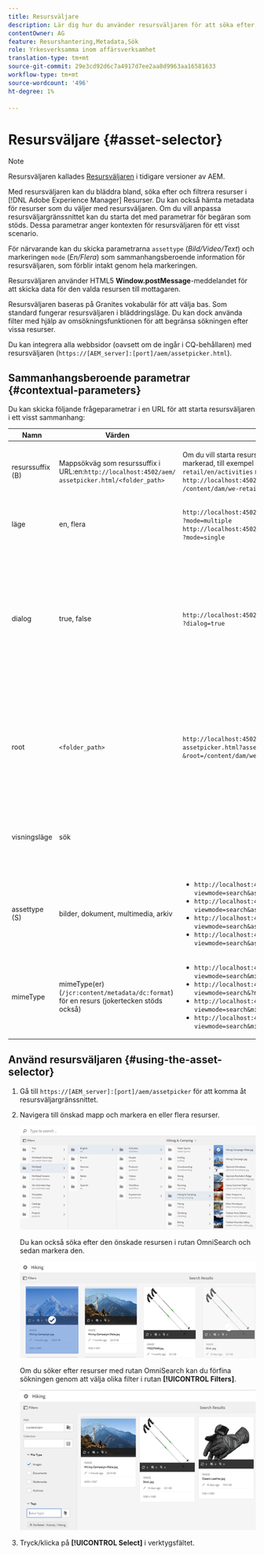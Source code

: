 ```yaml
---
title: Resursväljare
description: Lär dig hur du använder resursväljaren för att söka efter, filtrera, bläddra bland och hämta metadata för resurser i Adobe Experience Manager (AEM) Resurser. Lär dig även hur du anpassar gränssnittet för resursväljaren.
contentOwner: AG
feature: Resurshantering,Metadata,Sök
role: Yrkesverksamma inom affärsverksamhet
translation-type: tm+mt
source-git-commit: 29e3cd92d6c7a4917d7ee2aa8d9963aa16581633
workflow-type: tm+mt
source-wordcount: '496'
ht-degree: 1%

---
```



# Resursväljare {#asset-selector}

>[!NOTE]
>
>Resursväljaren kallades [Resursväljaren](https://helpx.adobe.com/experience-manager/6-2/assets/using/asset-picker.html) i tidigare versioner av AEM.

Med resursväljaren kan du bläddra bland, söka efter och filtrera resurser i [!DNL Adobe Experience Manager] Resurser. Du kan också hämta metadata för resurser som du väljer med resursväljaren. Om du vill anpassa resursväljargränssnittet kan du starta det med parametrar för begäran som stöds. Dessa parametrar anger kontexten för resursväljaren för ett visst scenario.

För närvarande kan du skicka parametrarna `assettype` (*Bild/Video/Text*) och markeringen `mode` (*En/Flera*) som sammanhangsberoende information för resursväljaren, som förblir intakt genom hela markeringen.

Resursväljaren använder HTML5 **Window.postMessage**-meddelandet för att skicka data för den valda resursen till mottagaren.

Resursväljaren baseras på Granites vokabulär för att välja bas. Som standard fungerar resursväljaren i bläddringsläge. Du kan dock använda filter med hjälp av omsökningsfunktionen för att begränsa sökningen efter vissa resurser.

Du kan integrera alla webbsidor (oavsett om de ingår i CQ-behållaren) med resursväljaren (`https://[AEM_server]:[port]/aem/assetpicker.html`).

## Sammanhangsberoende parametrar {#contextual-parameters}

Du kan skicka följande frågeparametrar i en URL för att starta resursväljaren i ett visst sammanhang:

| Namn | Värden | Exempel | Syfte |
|---|---|---|---|
| resurssuffix (B) | Mappsökväg som resurssuffix i URL:en:`http://localhost:4502/aem/`<br>`assetpicker.html/<folder_path>` | Om du vill starta resursväljaren med en viss mapp markerad, till exempel med mappen `/content/dam/we-retail/en/activities` markerad, ska URL:en ha formatet: `http://localhost:4502/aem/assetpicker.html`<br>`/content/dam/we-retail/en/activities?assettype=images` | Om du vill att en viss mapp ska väljas när resursväljaren startas, skickar du den som ett resurssuffix. |
| läge | en, flera | `http://localhost:4502/aem/assetpicker.html`<br>`?mode=multiple` <br> `http://localhost:4502/aem/assetpicker.html`<br>`?mode=single` | I flera lägen kan du markera flera resurser samtidigt med resursväljaren. |
| dialog | true, false | `http://localhost:4502/aem/assetpicker.html`<br>`?dialog=true` | Använd de här parametrarna för att öppna resursväljaren som Granite-dialogrutan. Det här alternativet kan bara användas när du startar resursväljaren via fältet Bevilja sökväg och konfigurerar den som URL för pickerSrc. |
| root | `<folder_path>` | `http://localhost:4502/aem/`<br>`assetpicker.html?assettype=images`<br>`&root=/content/dam/we-retail/en/activities` | Använd det här alternativet om du vill ange rotmappen för resursväljaren. I det här fallet kan du bara välja underordnade resurser (direkt/indirekt) under rotmappen. |
| visningsläge | sök |  | Om du vill starta resursväljaren i sökningsläge med parametrarna för resurstyp och mimeType. |
| assettype (S) | bilder, dokument, multimedia, arkiv | <ul><li>`http://localhost:4502/aem/assetpicker.html?viewmode=search&assettype=images`</li> <li>`http://localhost:4502/aem/assetpicker.html?viewmode=search&assettype=documents`</li> <li>`http://localhost:4502/aem/assetpicker.html?viewmode=search&assettype=multimedia`</li> <li>`http://localhost:4502/aem/assetpicker.html?viewmode=search&assettype=archives`</li> | Använd det här alternativet om du vill filtrera resurstyper baserat på det skickade värdet. |
| mimeType | mimeType(er) (`/jcr:content/metadata/dc:format`) för en resurs (jokertecken stöds också) | <ul><li>`http://localhost:4502/aem/assetpicker.html?viewmode=search&mimetype=image/png`</li>  <li>`http://localhost:4502/aem/assetpicker.html?viewmode=search&?mimetype=*png`</li>  <li>`http://localhost:4502/aem/assetpicker.html?viewmode=search&mimetype=*presentation`</li>  <li>`http://localhost:4502/aem/assetpicker?viewmode=search&mimetype=*presentation&mimetype=*png`</li></ul> | Använd det för att filtrera resurser baserat på MIME-typ(er) |

## Använd resursväljaren {#using-the-asset-selector}

1. Gå till `https://[AEM_server]:[port]/aem/assetpicker` för att komma åt resursväljargränssnittet.
1. Navigera till önskad mapp och markera en eller flera resurser.

   ![chlimage_1-441](assets/chlimage_1-441.png)

   Du kan också söka efter den önskade resursen i rutan OmniSearch och sedan markera den.

   ![chlimage_1-442](assets/chlimage_1-442.png)

   Om du söker efter resurser med rutan OmniSearch kan du förfina sökningen genom att välja olika filter i rutan **[!UICONTROL Filters]**.

   ![chlimage_1-443](assets/chlimage_1-443.png)

1. Tryck/klicka på **[!UICONTROL Select]** i verktygsfältet.
